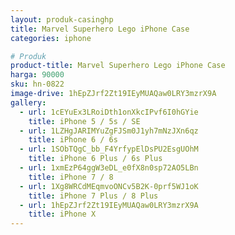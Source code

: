 ```yaml
---
layout: produk-casinghp
title: Marvel Superhero Lego iPhone Case
categories: iphone

# Produk
product-title: Marvel Superhero Lego iPhone Case
harga: 90000
sku: hn-0822
image-drive: 1hEpZJrf2Zt19IEyMUAQaw0LRY3mzrX9A
gallery:
  - url: 1cEYuEx3LRoiDth1onXkcIPvf6I0hGYie
    title: iPhone 5 / 5s / SE
  - url: 1LZHgJARIMYuZgFJSm0J1yh7mNzJXn6qz
    title: iPhone 6 / 6s
  - url: 1SObTQgC_bb_F4YrfypElDsPU2EsgUOhM
    title: iPhone 6 Plus / 6s Plus
  - url: 1xmEzP64ggW3eDL_e0fX8n0sp72AO5LBn
    title: iPhone 7 / 8
  - url: 1Xg8WRCdMEqmvoONCv5B2K-0prf5WJ1oK
    title: iPhone 7 Plus / 8 Plus
  - url: 1hEpZJrf2Zt19IEyMUAQaw0LRY3mzrX9A
    title: iPhone X
---
```

